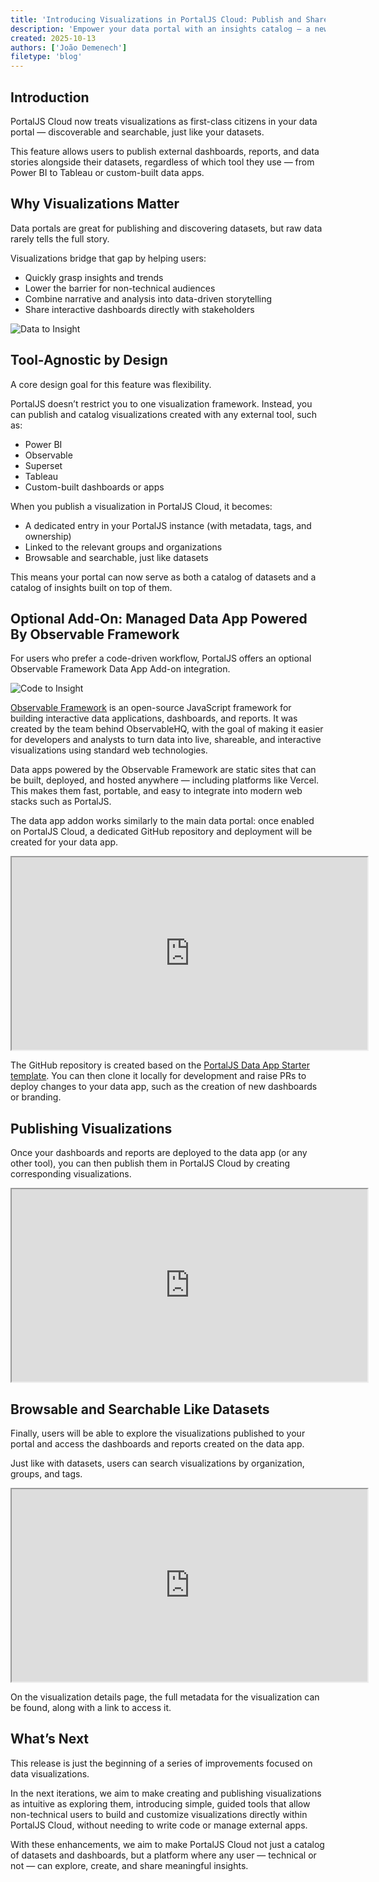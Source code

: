 ```yaml
---
title: 'Introducing Visualizations in PortalJS Cloud: Publish and Share Insights Alongside Your Datasets'
description: 'Empower your data portal with an insights catalog — a new way to explore, share, and communicate findings alongside your datasets.'
created: 2025-10-13
authors: ['João Demenech']
filetype: 'blog'
---
```


## Introduction

PortalJS Cloud now treats visualizations as first-class citizens in your data portal — discoverable and searchable, just like your datasets.

This feature allows users to publish external dashboards, reports, and data stories alongside their datasets, regardless of which tool they use — from Power BI to Tableau or custom-built data apps.

## Why Visualizations Matter

Data portals are great for publishing and discovering datasets, but raw data rarely tells the full story. 

Visualizations bridge that gap by helping users:

- Quickly grasp insights and trends
- Lower the barrier for non-technical audiences
- Combine narrative and analysis into data-driven storytelling
- Share interactive dashboards directly with stakeholders

![Data to Insight](/static/img/blog/introducing-visualizations-in-portaljs-cloud/spreadsheet-to-viz.png)

## Tool-Agnostic by Design

A core design goal for this feature was flexibility.

PortalJS doesn’t restrict you to one visualization framework. Instead, you can publish and catalog visualizations created with any external tool, such as:

- Power BI
- Observable
- Superset
- Tableau
- Custom-built dashboards or apps

When you publish a visualization in PortalJS Cloud, it becomes:

- A dedicated entry in your PortalJS instance (with metadata, tags, and ownership)
- Linked to the relevant groups and organizations
- Browsable and searchable, just like datasets

This means your portal can now serve as both a catalog of datasets and a catalog of insights built on top of them.

## Optional Add-On: Managed Data App Powered By Observable Framework

For users who prefer a code-driven workflow, PortalJS offers an optional Observable Framework Data App Add-on integration.

![Code to Insight](/static/img/blog/introducing-visualizations-in-portaljs-cloud/code-to-viz.png)

[Observable Framework](https://observablehq.com/framework/) is an open-source JavaScript framework for building interactive data applications, dashboards, and reports. It was created by the team behind ObservableHQ, with the goal of making it easier for developers and analysts to turn data into live, shareable, and interactive visualizations using standard web technologies.

Data apps powered by the Observable Framework are static sites that can be built, deployed, and hosted anywhere — including platforms like Vercel. This makes them fast, portable, and easy to integrate into modern web stacks such as PortalJS.

The data app addon works similarly to the main data portal: once enabled on PortalJS Cloud, a dedicated GitHub repository and deployment will be created for your data app.

<iframe src="https://drive.google.com/file/d/1Y6g89nMq3YjVGLXkaUP5VFQDxls6TZe-/preview" width="569" height="308" allow="autoplay; fullscreen"></iframe>

The GitHub repository is created based on the [PortalJS Data App Starter template](https://github.com/datopian/portaljs-data-app-starter). You can then clone it locally for development and raise PRs to deploy changes to your data app, such as the creation of new dashboards or branding.

## Publishing Visualizations

Once your dashboards and reports are deployed to the data app (or any other tool), you can then publish them in PortalJS Cloud by creating corresponding visualizations.

<iframe src="https://drive.google.com/file/d/170GaJd8WK6_wEna2gR-dbgR-Z0krTVSt/preview" width="569" height="308" allow="autoplay; fullscreen"></iframe>

## Browsable and Searchable Like Datasets

Finally, users will be able to explore the visualizations published to your portal and access the dashboards and reports created on the data app. 

Just like with datasets, users can search visualizations by organization, groups, and tags.

<iframe src="https://drive.google.com/file/d/1zYJaz2HOCinVRFokrxooAWqQbvOpoPJ-/preview" width="569" height="308" allow="autoplay; fullscreen"></iframe>

On the visualization details page, the full metadata for the visualization can be found, along with a link to access it.

## What’s Next

This release is just the beginning of a series of improvements focused on data visualizations.

In the next iterations, we aim to make creating and publishing visualizations as intuitive as exploring them, introducing simple, guided tools that allow non-technical users to build and customize visualizations directly within PortalJS Cloud, without needing to write code or manage external apps.

With these enhancements, we aim to make PortalJS Cloud not just a catalog of datasets and dashboards, but a platform where any user — technical or not — can explore, create, and share meaningful insights.

